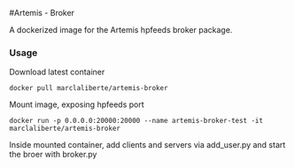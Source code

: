 #Artemis - Broker

A dockerized image for the Artemis hpfeeds broker package.

### Usage

Download latest container

 ```
 docker pull marclaliberte/artemis-broker
 ```

Mount image, exposing hpfeeds port

 ```
 docker run -p 0.0.0.0:20000:20000 --name artemis-broker-test -it marclaliberte/artemis-broker
 ```

Inside mounted container, add clients and servers via add_user.py and start the broer with broker.py
